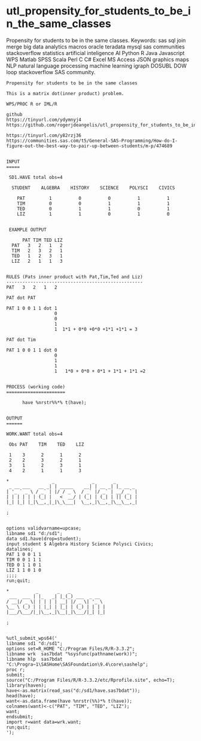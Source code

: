# utl_propensity_for_students_to_be_in_the_same_classes
Propensity for students to be in the same classes. Keywords: sas sql join merge big data analytics macros oracle teradata mysql sas communities stackoverflow statistics artificial inteligence AI Python R Java Javascript WPS Matlab SPSS Scala Perl C C# Excel MS Access JSON graphics maps NLP natural language processing machine learning igraph DOSUBL DOW loop stackoverflow SAS community.

    Propensity for students to be in the same classes

    This is a matrix dot(inner product) problem.

    WPS/PROC R or IML/R

    github
    https://tinyurl.com/ydymnyj4
    https://github.com/rogerjdeangelis/utl_propensity_for_students_to_be_in_the_same_classes

    https://tinyurl.com/y82rzj36
    https://communities.sas.com/t5/General-SAS-Programming/How-do-I-figure-out-the-best-way-to-pair-up-between-students/m-p/474689


    INPUT
    =====

     SD1.HAVE total obs=4

      STUDENT    ALGEBRA    HISTORY    SCIENCE    POLYSCI    CIVICS

        PAT         1          0          0          1          1
        TIM         0          0          1          1          1
        TED         0          1          1          0          1
        LIZ         1          1          0          1          0


     EXAMPLE OUTPUT

          PAT TIM TED LIZ
      PAT   3   2   1   2
      TIM   2   3   2   1
      TED   1   2   3   1
      LIZ   2   1   1   3


    RULES (Pats inner product with Pat,Tim,Ted and Liz)
    ---------------------------------------------------
    PAT   3   2   1   2

    PAT dot PAT

    PAT 1 0 0 1 1 dot 1
                      0
                      0
                      1
                      1  1*1 + 0*0 +0*0 +1*1 +1*1 = 3

    PAT dot Tim

    PAT 1 0 0 1 1 dot 0
                      0
                      1
                      1
                      1   1*0 + 0*0 + 0*1 + 1*1 + 1*1 =2


    PROCESS (working code)
    ======================

          have %nrstr%%*% t(have);


    OUTPUT
    ======

    WORK.WANT total obs=4

     Obs PAT    TIM    TED    LIZ

     1    3      2      1      2
     2    2      3      2      1
     3    1      2      3      1
     4    2      1      1      3

    *                _              _       _
     _ __ ___   __ _| | _____    __| | __ _| |_ __ _
    | '_ ` _ \ / _` | |/ / _ \  / _` |/ _` | __/ _` |
    | | | | | | (_| |   <  __/ | (_| | (_| | || (_| |
    |_| |_| |_|\__,_|_|\_\___|  \__,_|\__,_|\__\__,_|

    ;


    options validvarname=upcase;
    libname sd1 "d:/sd1";
    data sd1.have(drop=student);
    input student $ Algebra History Science Polysci Civics;
    datalines;
    PAT 1 0 0 1 1
    TIM 0 0 1 1 1
    TED 0 1 1 0 1
    LIZ 1 1 0 1 0
    ;;;;
    run;quit;

    *          _       _   _
     ___  ___ | |_   _| |_(_) ___  _ __
    / __|/ _ \| | | | | __| |/ _ \| '_ \
    \__ \ (_) | | |_| | |_| | (_) | | | |
    |___/\___/|_|\__,_|\__|_|\___/|_| |_|

    ;


    %utl_submit_wps64('
    libname sd1 "d:/sd1";
    options set=R_HOME "C:/Program Files/R/R-3.3.2";
    libname wrk  sas7bdat "%sysfunc(pathname(work))";
    libname hlp  sas7bdat "C:\Progra~1\SASHome\SASFoundation\9.4\core\sashelp";
    proc r;
    submit;
    source("C:/Program Files/R/R-3.3.2/etc/Rprofile.site", echo=T);
    library(haven);
    have<-as.matrix(read_sas("d:/sd1/have.sas7bdat"));
    head(have);
    want<-as.data.frame(have %nrstr(%%)*% t(have));
    colnames(want)<-c("PAT", "TIM", "TED", "LIZ");
    want;
    endsubmit;
    import r=want data=wrk.want;
    run;quit;
    ');
